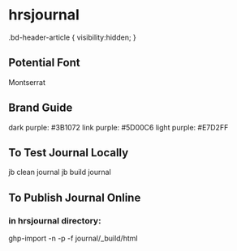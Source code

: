 # hrsjournal


.bd-header-article {
	visibility:hidden;
}

## Potential Font

Montserrat

## Brand Guide

dark purple: #3B1072
link purple: #5D00C6
light purple: #E7D2FF

## To Test Journal Locally

jb clean journal
jb build journal

## To Publish Journal Online

### in hrsjournal directory:

ghp-import -n -p -f journal/_build/html